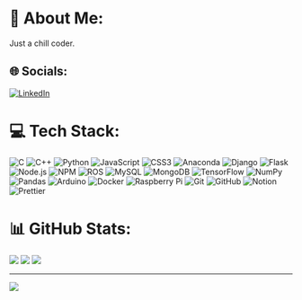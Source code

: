 # 💫 About Me:
Just a chill coder.

## 🌐 Socials:
[![LinkedIn](https://img.shields.io/badge/LinkedIn-000?style=flat&logo=linkedin&logoColor=white)](https://linkedin.com/in/www.linkedin.com/in/dijo-benelen)

# 💻 Tech Stack:
![C](https://img.shields.io/badge/C-000?style=flat&logo=c&logoColor=white)
![C++](https://img.shields.io/badge/C++-000?style=flat&logo=c%2B%2B&logoColor=white)
![Python](https://img.shields.io/badge/Python-000?style=flat&logo=python&logoColor=white)
![JavaScript](https://img.shields.io/badge/JavaScript-000?style=flat&logo=javascript&logoColor=white)
![CSS3](https://img.shields.io/badge/CSS3-000?style=flat&logo=css3&logoColor=white)
![Anaconda](https://img.shields.io/badge/Anaconda-000?style=flat&logo=anaconda&logoColor=white)
![Django](https://img.shields.io/badge/Django-000?style=flat&logo=django&logoColor=white)
![Flask](https://img.shields.io/badge/Flask-000?style=flat&logo=flask&logoColor=white)
![Node.js](https://img.shields.io/badge/Node.js-000?style=flat&logo=node.js&logoColor=white)
![NPM](https://img.shields.io/badge/NPM-000?style=flat&logo=npm&logoColor=white)
![ROS](https://img.shields.io/badge/ROS-000?style=flat&logo=ros&logoColor=white)
![MySQL](https://img.shields.io/badge/MySQL-000?style=flat&logo=mysql&logoColor=white)
![MongoDB](https://img.shields.io/badge/MongoDB-000?style=flat&logo=mongodb&logoColor=white)
![TensorFlow](https://img.shields.io/badge/TensorFlow-000?style=flat&logo=tensorflow&logoColor=white)
![NumPy](https://img.shields.io/badge/NumPy-000?style=flat&logo=numpy&logoColor=white)
![Pandas](https://img.shields.io/badge/Pandas-000?style=flat&logo=pandas&logoColor=white)
![Arduino](https://img.shields.io/badge/Arduino-000?style=flat&logo=arduino&logoColor=white)
![Docker](https://img.shields.io/badge/Docker-000?style=flat&logo=docker&logoColor=white)
![Raspberry Pi](https://img.shields.io/badge/Raspberry%20Pi-000?style=flat&logo=raspberry-pi&logoColor=white)
![Git](https://img.shields.io/badge/Git-000?style=flat&logo=git&logoColor=white)
![GitHub](https://img.shields.io/badge/GitHub-000?style=flat&logo=github&logoColor=white)
![Notion](https://img.shields.io/badge/Notion-000?style=flat&logo=notion&logoColor=white)
![Prettier](https://img.shields.io/badge/Prettier-000?style=flat&logo=prettier&logoColor=white)


# 📊 GitHub Stats:
![](https://github-readme-stats.vercel.app/api?username=dijo-404&theme=graywhite&hide_border=true&include_all_commits=false&count_private=false)
![](https://nirzak-streak-stats.vercel.app/?user=dijo-404&theme=graywhite&hide_border=true)
![](https://github-readme-stats.vercel.app/api/top-langs/?username=dijo-404&theme=graywhite&hide_border=true&layout=compact)

---
[![](https://visitcount.itsvg.in/api?id=dijo-404&icon=0&color=0)](https://visitcount.itsvg.in)
